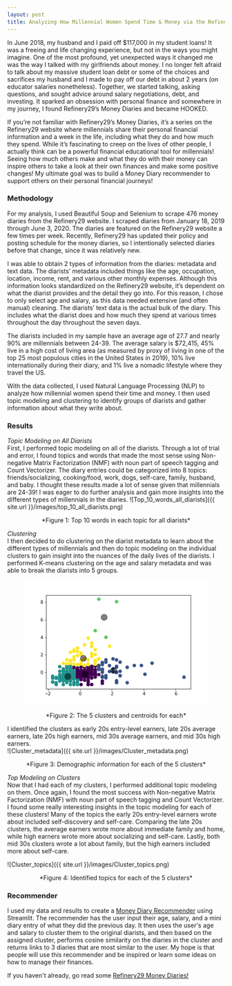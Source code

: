 ```yaml
---
layout: post
title: Analyzing How Millennial Women Spend Time & Money via the Refinery29 Money Diaries
---
```


In June 2018, my husband and I paid off $117,000 in my student loans! It was a freeing and life changing experience, but not in the ways you might imagine. One of the most profound, yet unexpected ways it changed me was the way I talked with my girlfriends about money. I no longer felt afraid to talk about my massive student loan debt or some of the choices and sacrifices my husband and I made to pay off our debt in about 2 years (on educator salaries nonetheless). Together, we started talking, asking questions, and sought advice around salary negotiations, debt, and investing. It sparked an obsession with personal finance and somewhere in my journey, I found Refinery29’s Money Diaries and became HOOKED.

If you’re not familiar with Refinery29’s Money Diaries, it’s a series on the Refinery29 website where millennials share their personal financial information and a week in the life, including what they do and how much they spend. While it’s fascinating to creep on the lives of other people, I actually think can be a powerful financial educational tool for millennials! Seeing how much others make and what they do with their money can inspire others to take a look at their own finances and make some positive changes!  My ultimate goal was to build a Money Diary recommender to support others on their personal financial journeys!

### **Methodology**
For my analysis, I used Beautiful Soup and Selenium to scrape 476 money diaries from the Refinery29 website. I scraped diaries from January 18, 2019 through June 3, 2020. The diaries are featured on the Refinery29 website a few times per week. Recently, Refinery29 has updated their policy and posting schedule for the money diaries, so I intentionally selected diaries before that change, since it was relatively new.

I was able to obtain 2 types of information from the diaries: metadata and text data. The diarists’ metadata included things like the age, occupation, location, income, rent, and various other monthly expenses. Although this information looks standardized on the Refinery29 website, it’s dependent on what the diarist provides and the detail they go into. For this reason, I chose to only select age and salary, as this data needed extensive (and often manual) cleaning. The diarists’ text data is the actual bulk of the diary. This includes what the diarist does and how much they spend at various times throughout the day throughout the seven days.

The diarists included in my sample have an average age of 27.7 and nearly 90% are millennials between 24-39. The average salary is $72,415, 45% live in a high cost of living area (as measured by proxy of living in one of the top 25 most populous cities in the United States in 2019), 10% live internationally during their diary, and 1% live a nomadic lifestyle where they travel the US.

With the data collected, I used Natural Language Processing (NLP) to analyze how millennial women spend their time and money. I then used topic modeling and clustering to identify groups of diarists and gather information about what they write about.

### **Results**
*Topic Modeling on All Diarists*  
First, I performed topic modeling on all of the diarists. Through a lot of trial and error, I found topics and words that made the most sense using Non-negative Matrix Factorization (NMF) with noun part of speech tagging and Count Vectorizer.  The diary entries could be categorized into 8 topics: friends/socializing, cooking/food, work, dogs, self-care, family, husband, and baby. I thought these results made a lot of sense given that millennials are 24-39! I was eager to do further analysis and gain more insights into the different types of millennials in the diaries.
![Top_10_words_all_diarists]({{ site.url }}/images/top_10_all_diarists.png)
<p align="center"> *Figure 1: Top 10 words in each topic for all diarists* </p>

*Clustering*  
I then decided to do clustering on the diarist metadata to learn about the different types of millennials and then do topic modeling on the individual clusters to gain insight into the nuances of the daily lives of the diarists. I performed K-means clustering on the age and salary metadata and was able to break the diarists into 5 groups.
<p align="center"> <img src="/images/clustering.png" /> </p>
<p align="center"> *Figure 2: The 5 clusters and centroids for each* </p>

I identified the clusters as early 20s entry-level earners, late 20s average earners, late 20s high earners, mid 30s average earners, and mid 30s high earners.   
![Cluster_metadata]({{ site.url }}/images/Cluster_metadata.png)
<p align="center"> *Figure 3: Demographic information for each of the 5 clusters* </p>

*Top Modeling on Clusters*   
Now that I had each of my clusters, I performed additional topic modeling on them. Once again, I found the most success with Non-negative Matrix Factorization (NMF) with noun part of speech tagging and Count Vectorizer. I found some really interesting insights in the topic modeling for each of these clusters! Many of the topics the early 20s entry-level earners wrote about included self-discovery and self-care.  Comparing the late 20s clusters, the average earners wrote more about immediate family and home, while high earners wrote more about socializing and self-care. Lastly, both mid 30s clusters wrote a lot about family, but the high earners included more about self-care.     

![Cluster_topics]({{ site.url }}/images/Cluster_topics.png)
<p align="center"> *Figure 4: Identified topics for each of the 5 clusters* </p>

### **Recommender**
I used my data and results to create a [Money Diary Recommender](https://polar-scrubland-83619.herokuapp.com) using Streamlit. The recommender has the user input their age, salary, and a mini diary entry of what they did the previous day. It then uses the user's age and salary to cluster them to the original diarists, and then based on the assigned cluster, performs cosine similarity on the diaries in the cluster and returns links to 3 diaries that are most similar to the user. My hope is that people will use this recommender and be inspired or learn some ideas on how to manage their finances.

If you haven't already, go read some [Refinery29 Money Diaries!](https://www.refinery29.com/en-us/money-diary)
